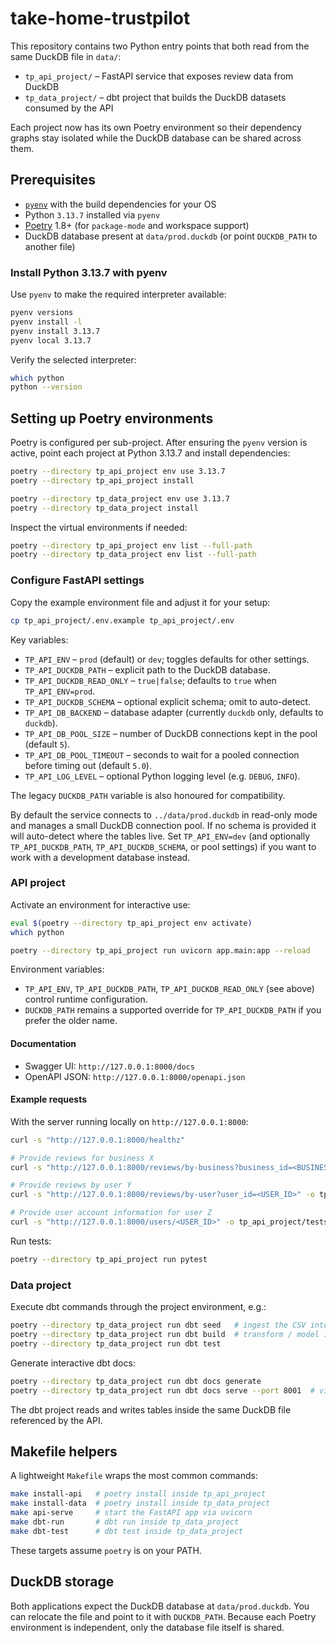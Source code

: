 # take-home-trustpilot

This repository contains two Python entry points that both read from the same DuckDB file in `data/`:

- `tp_api_project/` – FastAPI service that exposes review data from DuckDB
- `tp_data_project/` – dbt project that builds the DuckDB datasets consumed by the API

Each project now has its own Poetry environment so their dependency graphs stay isolated while the DuckDB database can be shared across them.

## Prerequisites

- [`pyenv`](https://github.com/pyenv/pyenv) with the build dependencies for your OS
- Python `3.13.7` installed via `pyenv`
- [Poetry](https://python-poetry.org/) 1.8+ (for `package-mode` and workspace support)
- DuckDB database present at `data/prod.duckdb` (or point `DUCKDB_PATH` to another file)

### Install Python 3.13.7 with pyenv

Use `pyenv` to make the required interpreter available:

```bash
pyenv versions
pyenv install -l
pyenv install 3.13.7
pyenv local 3.13.7
```

Verify the selected interpreter:

```bash
which python
python --version
```

## Setting up Poetry environments

Poetry is configured per sub-project. After ensuring the `pyenv` version is active, point each project at Python 3.13.7 and install dependencies:

```bash
poetry --directory tp_api_project env use 3.13.7
poetry --directory tp_api_project install

poetry --directory tp_data_project env use 3.13.7
poetry --directory tp_data_project install
```

Inspect the virtual environments if needed:

```bash
poetry --directory tp_api_project env list --full-path
poetry --directory tp_data_project env list --full-path
```

### Configure FastAPI settings

Copy the example environment file and adjust it for your setup:

```bash
cp tp_api_project/.env.example tp_api_project/.env
```

Key variables:

- `TP_API_ENV` – `prod` (default) or `dev`; toggles defaults for other settings.
- `TP_API_DUCKDB_PATH` – explicit path to the DuckDB database.
- `TP_API_DUCKDB_READ_ONLY` – `true|false`; defaults to `true` when `TP_API_ENV=prod`.
- `TP_API_DUCKDB_SCHEMA` – optional explicit schema; omit to auto-detect.
- `TP_API_DB_BACKEND` – database adapter (currently `duckdb` only, defaults to `duckdb`).
- `TP_API_DB_POOL_SIZE` – number of DuckDB connections kept in the pool (default `5`).
- `TP_API_DB_POOL_TIMEOUT` – seconds to wait for a pooled connection before timing out (default `5.0`).
- `TP_API_LOG_LEVEL` – optional Python logging level (e.g. `DEBUG`, `INFO`).

The legacy `DUCKDB_PATH` variable is also honoured for compatibility.

By default the service connects to `../data/prod.duckdb` in read-only mode and manages a
small DuckDB connection pool. If no schema is provided it will auto-detect where the tables
live. Set `TP_API_ENV=dev` (and optionally `TP_API_DUCKDB_PATH`, `TP_API_DUCKDB_SCHEMA`, or
pool settings) if you want to work with a development database instead.

### API project

Activate an environment for interactive use:

```bash
eval $(poetry --directory tp_api_project env activate)
which python
```

```bash
poetry --directory tp_api_project run uvicorn app.main:app --reload
```

Environment variables:

- `TP_API_ENV`, `TP_API_DUCKDB_PATH`, `TP_API_DUCKDB_READ_ONLY` (see above) control runtime configuration.
- `DUCKDB_PATH` remains a supported override for `TP_API_DUCKDB_PATH` if you prefer the older name.

#### Documentation

- Swagger UI: `http://127.0.0.1:8000/docs`
- OpenAPI JSON: `http://127.0.0.1:8000/openapi.json`

#### Example requests

With the server running locally on `http://127.0.0.1:8000`:

```bash
curl -s "http://127.0.0.1:8000/healthz"

# Provide reviews for business X
curl -s "http://127.0.0.1:8000/reviews/by-business?business_id=<BUSINESS_ID>" -o tp_api_project/tests/data/business.csv

# Provide reviews by user Y
curl -s "http://127.0.0.1:8000/reviews/by-user?user_id=<USER_ID>" -o tp_api_project/tests/data/user_reviews.csv

# Provide user account information for user Z
curl -s "http://127.0.0.1:8000/users/<USER_ID>" -o tp_api_project/tests/data/user_info.csv
```

Run tests:

```bash
poetry --directory tp_api_project run pytest
```

### Data project

Execute dbt commands through the project environment, e.g.:

```bash
poetry --directory tp_data_project run dbt seed   # ingest the CSV into DuckDB
poetry --directory tp_data_project run dbt build  # transform / model if needed
poetry --directory tp_data_project run dbt test
```

Generate interactive dbt docs:

```bash
poetry --directory tp_data_project run dbt docs generate
poetry --directory tp_data_project run dbt docs serve --port 8001  # visit http://127.0.0.1:8001
```

The dbt project reads and writes tables inside the same DuckDB file referenced by the API.

## Makefile helpers

A lightweight `Makefile` wraps the most common commands:

```bash
make install-api   # poetry install inside tp_api_project
make install-data  # poetry install inside tp_data_project
make api-serve     # start the FastAPI app via uvicorn
make dbt-run       # dbt run inside tp_data_project
make dbt-test      # dbt test inside tp_data_project
```

These targets assume `poetry` is on your PATH.

## DuckDB storage

Both applications expect the DuckDB database at `data/prod.duckdb`. You can relocate the file and point to it with `DUCKDB_PATH`. Because each Poetry environment is independent, only the database file itself is shared.
